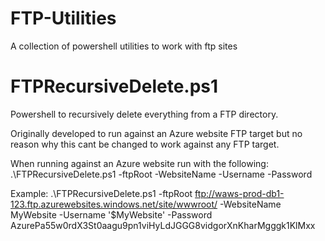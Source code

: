FTP-Utilities
=============

A collection of powershell utilities to work with ftp sites


FTPRecursiveDelete.ps1
======================

Powershell to recursively delete everything from a FTP directory.

Originally developed to run against an Azure website FTP target but no reason why this cant be changed to work against any FTP target.

When running against an Azure website run with the following:
.\FTPRecursiveDelete.ps1 -ftpRoot <publishUrl> -WebsiteName <websiteName> -Username <userName> -Password <UserPwd>

Example:
.\FTPRecursiveDelete.ps1 -ftpRoot ftp://waws-prod-db1-123.ftp.azurewebsites.windows.net/site/wwwroot/ -WebsiteName MyWebsite -Username '$MyWebsite' -Password AzurePa55w0rdX3St0aagu9pn1viHyLdJGGG8vidgorXnKharMgggk1KlMxx
